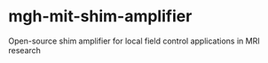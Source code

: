 # mgh-mit-shim-amplifier
Open-source shim amplifier for local field control applications in MRI research
